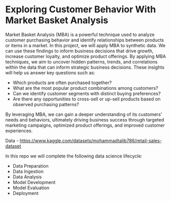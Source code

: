 # Exploring Customer Behavior With Market Basket Analysis

Market Basket Analysis (MBA) is a powerful technique used to analyze customer purchasing behavior and identify relationships between products or items in a market. In this project, we will apply MBA to synthetic data. We can use these findings to inform business decisions that drive growth, increase customer loyalty, and optimize product offerings. By applying MBA
techniques, we aim to uncover hidden patterns, trends, and correlations within the data that can inform strategic business decisions. These insights will help us answer key questions such as:

* Which products are often purchased together?
* What are the most popular product combinations among customers?
* Can we identify customer segments with distinct buying preferences?
* Are there any opportunities to cross-sell or up-sell products based on observed purchasing patterns?

By leveraging MBA, we can gain a deeper understanding of its customers' needs and behaviors, ultimately driving business success through targeted marketing campaigns, optimized
product offerings, and improved customer experiences.

Data - https://www.kaggle.com/datasets/mohammadtalib786/retail-sales-dataset

In this repo we will complete the following data science lifecycle:

* Data Preparation
* Data Ingestion
* Data Analysis 
* Model Development 
* Model Evaluation  
* Deployment